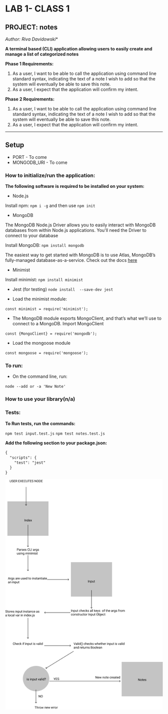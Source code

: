 # LAB 1- CLASS 1
## PROJECT: notes

*Author: Riva Davidowski**

**A terminal based (CLI) application allowing users to easily create and manage a list of categorized notes**

**Phase 1 Requirements:**

1. As a user, I want to be able to call the application using command line standard syntax, indicating the text of a note I wish to add so that the system will eventually be able to save this note.
2. As a user, I expect that the application will confirm my intent.

**Phase 2 Requirements:**

1. As a user, I want to be able to call the application using command line standard syntax, indicating the text of a note I wish to add so that the system will eventually be able to save this note.
2. As a user, I expect that the application will confirm my intent.

-----------------------

## Setup


- PORT - To come
- MONGODB_URI - To come

### How to initialize/run the application:
**The following software is required to be installed on your system:**
- Node.js

 Install npm: `npm i -g` and then use  `npm init`

 - MongoDB

The MongoDB Node.js Driver allows you to easily interact with MongoDB databases from within Node.js applications. You'll need the Driver to connect to your database

 Install MongoDB: `npm install mongodb`

 The easiest way to get started with MongoDB is to use Atlas, MongoDB’s fully-managed database-as-a-service. Check out the docs [here](https://www.mongodb.com/blog/post/quick-start-nodejs-mongodb--how-to-get-connected-to-your-database)

- Minimist

Install minimist: `npm install minimist`

- Jest (for testing)
`node install  --save-dev jest`

- Load the minimist module:

 `const minimist = require('minimist');`

- The MongoDB module exports MongoClient, and that’s what we’ll use to connect to a MongoDB. Import MongoClient

 `const {MongoClient} = require('mongodb');`

- Load the mongoose module

`const mongoose = require('mongoose');`

### To run:
- On the command line, run:

`node --add or -a 'New Note'`


### How to use your library(n/a)

### Tests:

**To Run tests, run the commands:**

`npm test input.test.js`
`npm test notes.test.js`

**Add the following section to your package.json:**

```
{
  "scripts": {
    "test": "jest"
  }
}

```
![URL](./uml.png)

